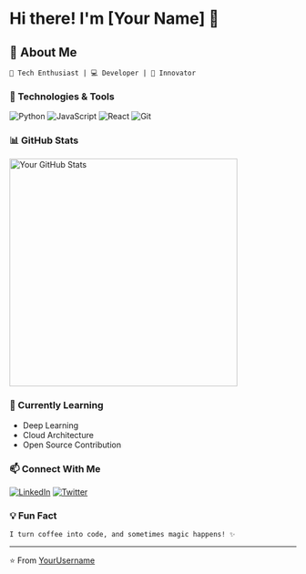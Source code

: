 # Hi there! I'm [Your Name] 👋

## 🌟 About Me

```markdown
🚀 Tech Enthusiast | 💻 Developer | 🌈 Innovator
```

### 🔧 Technologies & Tools

![Python](https://img.shields.io/badge/-Python-black?style=flat-square&logo=python)
![JavaScript](https://img.shields.io/badge/-JavaScript-black?style=flat-square&logo=javascript)
![React](https://img.shields.io/badge/-React-black?style=flat-square&logo=react)
![Git](https://img.shields.io/badge/-Git-black?style=flat-square&logo=git)

### 📊 GitHub Stats

<img src="https://github-readme-stats.vercel.app/api?username=yourusername&show_icons=true&theme=radical" alt="Your GitHub Stats" width="400"/>

### 🌱 Currently Learning

- Deep Learning
- Cloud Architecture
- Open Source Contribution

### 📫 Connect With Me

[![LinkedIn](https://img.shields.io/badge/-LinkedIn-blue?style=flat-square&logo=Linkedin&logoColor=white&link=https://www.linkedin.com/in/yourusername/)](https://www.linkedin.com/in/yourusername/)
[![Twitter](https://img.shields.io/badge/-Twitter-1ca0f1?style=flat-square&logo=twitter&logoColor=white&link=https://twitter.com/yourusername)](https://twitter.com/yourusername)

### 💡 Fun Fact

```
I turn coffee into code, and sometimes magic happens! ✨
```

---

⭐️ From [YourUsername](https://github.com/yourusername)
